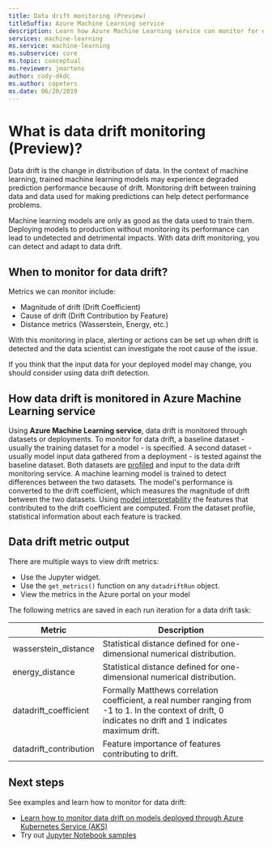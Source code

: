 ```yaml
---
title: Data drift monitoring (Preview)
titleSuffix: Azure Machine Learning service
description: Learn how Azure Machine Learning service can monitor for data drift.
services: machine-learning
ms.service: machine-learning
ms.subservice: core
ms.topic: conceptual
ms.reviewer: jmartens
author: cody-dkdc
ms.author: copeters
ms.date: 06/20/2019
---
```


# What is data drift monitoring (Preview)?

Data drift is the change in distribution of data. In the context of machine learning, trained machine learning models may experience degraded prediction performance because of drift. Monitoring drift between training data and data used for making predictions can help detect performance problems.

Machine learning models are only as good as the data used to train them. Deploying models to production without monitoring its performance can lead to undetected and detrimental impacts. With data drift monitoring, you can detect and adapt to data drift. 

## When to monitor for data drift?

Metrics we can monitor include:

+ Magnitude of drift (Drift Coefficient)
+ Cause of drift (Drift Contribution by Feature)
+ Distance metrics (Wasserstein, Energy, etc.)

With this monitoring in place, alerting or actions can be set up when drift is detected and the data scientist can investigate the root cause of the issue. 

If you think that the input data for your deployed model may change, you should consider using data drift detection.

## How data drift is monitored in Azure Machine Learning service

Using **Azure Machine Learning service**, data drift is monitored through datasets or deployments. To monitor for data drift, a baseline dataset - usually the training dataset for a model - is specified. A second dataset - usually model input data gathered from a deployment - is tested against the baseline dataset. Both datasets are [profiled](how-to-create-dataset-snapshots.md) and input to the data drift monitoring service. A machine learning model is trained to detect differences between the two datasets. The model's performance is converted to the drift coefficient, which measures the magnitude of drift between the two datasets. Using [model interpretability](machine-learning-interpretability-explainability.md) the features that contributed to the drift coefficient are computed. From the dataset profile, statistical information about each feature is tracked. 

## Data drift metric output

There are multiple ways to view drift metrics:

* Use the Jupyter widget.
* Use the `get_metrics()` function on any `datadriftRun` object.
* View the metrics in the Azure portal on your model

The following metrics are saved in each run iteration for a data drift task:

|Metric|Description|
--|--|
wasserstein_distance|Statistical distance defined for one-dimensional numerical distribution.|
energy_distance|Statistical distance defined for one-dimensional numerical distribution.|
datadrift_coefficient|Formally Matthews correlation coefficient, a real number ranging from -1 to 1. In the context of drift, 0 indicates no drift and 1 indicates maximum drift.|
datadrift_contribution|Feature importance of features contributing to drift.|

## Next steps

See examples and learn how to monitor for data drift:

+ [Learn how to monitor data drift on models deployed through Azure Kubernetes Service (AKS)](how-to-monitor-data-drift.md)
+ Try out [Jupyter Notebook samples](https://github.com/Azure/MachineLearningNotebooks/tree/master/how-to-use-azureml/data-drift/)